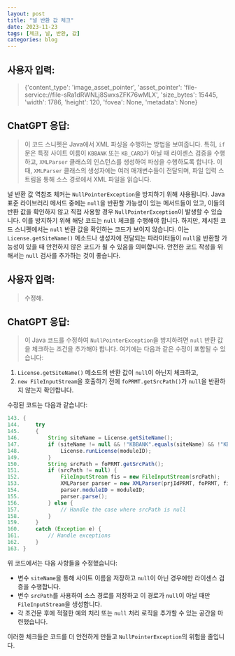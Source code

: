 ```yaml
---
layout: post
title: "널 반환 값 체크"
date: 2023-11-23
tags: [체크, 널, 반환, 값]
categories: blog
---
```


## 사용자 입력:
> {'content_type': 'image_asset_pointer', 'asset_pointer': 'file-service://file-sRa1dRWNLj8SwxsZFK76wMLX', 'size_bytes': 15445, 'width': 1786, 'height': 120, 'fovea': None, 'metadata': None}

## ChatGPT 응답:
> 이 코드 스니펫은 Java에서 XML 파싱을 수행하는 방법을 보여줍니다. 특히, `if` 문은 특정 사이트 이름이 `KBBANK` 또는 `KB_CARD`가 아닐 때 라이센스 검증을 수행하고, `XMLParser` 클래스의 인스턴스를 생성하여 파싱을 수행하도록 합니다. 이때, `XMLParser` 클래스의 생성자에는 여러 매개변수들이 전달되며, 파일 입력 스트림을 통해 소스 경로에서 XML 파일을 읽습니다.

널 반환 값 역참조 체커는 `NullPointerException`을 방지하기 위해 사용됩니다. Java 표준 라이브러리 메서드 중에는 `null`을 반환할 가능성이 있는 메서드들이 있고, 이들의 반환 값을 확인하지 않고 직접 사용할 경우 `NullPointerException`이 발생할 수 있습니다. 이를 방지하기 위해 해당 코드는 `null` 체크를 수행해야 합니다. 하지만, 제시된 코드 스니펫에서는 `null` 반환 값을 확인하는 코드가 보이지 않습니다. 이는 `License.getSiteName()` 메소드나 생성자에 전달되는 파라미터들이 `null`을 반환할 가능성이 있을 때 안전하지 않은 코드가 될 수 있음을 의미합니다. 안전한 코드 작성을 위해서는 `null` 검사를 추가하는 것이 좋습니다.

## 사용자 입력:
> 수정해.

## ChatGPT 응답:
> 이 Java 코드를 수정하여 `NullPointerException`을 방지하려면 `null` 반환 값을 체크하는 조건을 추가해야 합니다. 여기에는 다음과 같은 수정이 포함될 수 있습니다:

1. `License.getSiteName()` 메소드의 반환 값이 `null`이 아닌지 체크하고,
2. `new FileInputStream`을 호출하기 전에 `foPRMT.getSrcPath()`가 `null`을 반환하지 않는지 확인합니다.

수정된 코드는 다음과 같습니다:

```java
143. {
144.     try
145.     {
146.         String siteName = License.getSiteName();
147.         if (siteName != null && !"KBBANK".equals(siteName) && !"KB_CARD".equals(siteName)) {
148.             License.runLicense(moduleID);
149.         }
150.         String srcPath = foPRMT.getSrcPath();
151.         if (srcPath != null) {
152.             FileInputStream fis = new FileInputStream(srcPath);
153.             XMLParser parser = new XMLParser(prjIdPRMT, foPRMT, fis, ruleSetPRMT, jobSchemaMPPRMT);
154.             parser.moduleID = moduleID;
155.             parser.parse();
156.         } else {
157.             // Handle the case where srcPath is null
158.         }
159.     }
160.     catch (Exception e) {
161.         // Handle exceptions
162.     }
163. }
```

위 코드에서는 다음 사항들을 수정했습니다:

- 변수 `siteName`을 통해 사이트 이름을 저장하고 `null`이 아닌 경우에만 라이센스 검증을 수행합니다.
- 변수 `srcPath`를 사용하여 소스 경로를 저장하고 이 경로가 `null`이 아닐 때만 `FileInputStream`을 생성합니다.
- 각 조건문 후에 적절한 예외 처리 또는 `null` 처리 로직을 추가할 수 있는 공간을 마련했습니다.

이러한 체크들은 코드를 더 안전하게 만들고 `NullPointerException`의 위험을 줄입니다.

